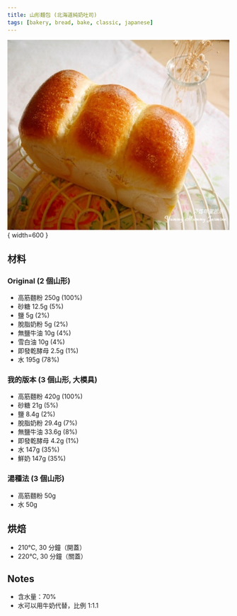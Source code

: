 ```yaml
---
title: 山形麵包 (北海道純奶吐司)
tags: [bakery, bread, bake, classic, japanese]
---
```


![山形麵包 北海道純奶吐司](../../images/shokupan.jpg){ width=600 }

## 材料

### Original (2 個山形)
- 高筋麵粉 250g (100%)
- 砂糖 12.5g (5%)
- 鹽 5g (2%)
- 脫脂奶粉 5g (2%)
- 無鹽牛油 10g (4%)
- 雪白油 10g (4%)
- 即發乾酵母 2.5g (1%)
- 水 195g (78%)

### 我的版本 (3 個山形, 大模具)
- 高筋麵粉 420g (100%)
- 砂糖 21g (5%)
- 鹽 8.4g (2%)
- 脫脂奶粉 29.4g (7%)
- 無鹽牛油 33.6g (8%)
- 即發乾酵母 4.2g (1%)
- 水 147g (35%)
- 鮮奶 147g (35%)

### 湯種法 (3 個山形)
- 高筋麵粉 50g  
- 水 50g  

## 烘焙
- 210°C, 30 分鐘（開蓋）  
- 220°C, 30 分鐘（關蓋）  

## Notes
- 含水量：70%  
- 水可以用牛奶代替，比例 1:1.1  
